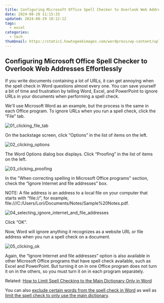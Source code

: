 ```yaml
---
title: Configuring Microsoft Office Spell Checker to Overlook Web Addresses Effortlessly
date: 2024-08-28 11:15:33
updated: 2024-08-29 10:12:12
tags:
  - excel
categories:
  - tech
thumbnail: https://static1.howtogeekimages.com/wordpress/wp-content/uploads/2016/07/00_lead_image_spell_check_urls.png
---
```


## Configuring Microsoft Office Spell Checker to Overlook Web Addresses Effortlessly

If you write documents containing a lot of URLs, it can get annoying when the spell check in Word questions almost every one. You can save yourself a bit of time and frustration by telling Word, Excel, and PowerPoint to ignore URLs in your documents when performing a spell check.

 We'll use Microsoft Word as an example, but the process is the same in each Office program. To ignore URLs when you run a spell check, click the “File” tab.

![01_clicking_file_tab](https://static1.howtogeekimages.com/wordpress/wp-content/uploads/2016/07/01_clicking_file_tab-2.png) 

 On the backstage screen, click “Options” in the list of items on the left.

![02_clicking_options](https://static1.howtogeekimages.com/wordpress/wp-content/uploads/2016/07/02_clicking_options.png) 

 The Word Options dialog box displays. Click “Proofing” in the list of items on the left.

![03_clicking_proofing](https://static1.howtogeekimages.com/wordpress/wp-content/uploads/2016/07/03_clicking_proofing.png) 

 In the "When correcting spelling in Microsoft Office programs" section, check the “Ignore Internet and file addresses” box.

 NOTE: A file address is an address to a local file on your computer that starts with “file://”, for example, file:///C:/Users/Lori/Documents/Notes/Sample%20Notes.pdf.

![04_selecting_ignore_internet_and_file_addresses](https://static1.howtogeekimages.com/wordpress/wp-content/uploads/2016/07/04_selecting_ignore_internet_and_file_addresses.png) 

 Click “OK”.

 Now, Word will ignore anything it recognizes as a website URL or file address when you run a spell check on a document.

![05_clicking_ok](https://static1.howtogeekimages.com/wordpress/wp-content/uploads/2016/07/05_clicking_ok.png) 

 Again, the “Ignore Internet and file addresses” option is also available in other Microsoft Office programs that have spell check available, such as Excel and PowerPoint. But turning it on in one Office program does not turn it on in the others, so you must turn it on in each program separately.

Related: [How to Limit Spell Checking to the Main Dictionary Only in Word](https://extra-lessons.techidaily.com/leading-360-degree-pro-cams-2023-edition-review/) 

 You can also [exclude certain words from the spell check in Word](https://techtrends.techidaily.com/discover-20-handpicked-films-by-lifewire-for-your-next-screening/) as well as [limit the spell check to only use the main dictionary](https://facebook-videos.techidaily.com/2024-approved-extract-facebook-videos-for-mobile-and-desktop-easy/).

<ins class="adsbygoogle"
     style="display:block"
     data-ad-format="autorelaxed"
     data-ad-client="ca-pub-7571918770474297"
     data-ad-slot="1223367746"></ins>



<ins class="adsbygoogle"
     style="display:block"
     data-ad-client="ca-pub-7571918770474297"
     data-ad-slot="8358498916"
     data-ad-format="auto"
     data-full-width-responsive="true"></ins>
